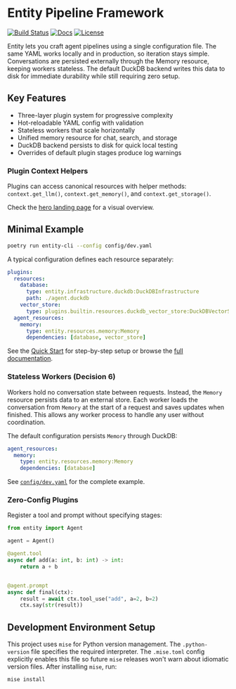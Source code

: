 # Entity Pipeline Framework

[![Build Status](https://github.com/Ladvien/entity/actions/workflows/test.yml/badge.svg)](https://github.com/Ladvien/entity/actions/workflows/test.yml)
[![Docs](https://img.shields.io/badge/docs-latest-brightgreen.svg)](https://entity.readthedocs.io/en/latest/)
[![License](https://img.shields.io/badge/license-MIT-blue.svg)](LICENSE)

Entity lets you craft agent pipelines using a single configuration file. The same YAML works locally and in production, so iteration stays simple. Conversations are persisted externally through the Memory resource, keeping workers stateless. The default DuckDB backend writes this data to disk for immediate durability while still requiring zero setup.

## Key Features
- Three-layer plugin system for progressive complexity
- Hot-reloadable YAML config with validation
- Stateless workers that scale horizontally
- Unified memory resource for chat, search, and storage
- DuckDB backend persists to disk for quick local testing
- Overrides of default plugin stages produce log warnings

### Plugin Context Helpers
Plugins can access canonical resources with helper methods:
`context.get_llm()`, `context.get_memory()`, and `context.get_storage()`.

Check the [hero landing page](https://entity.readthedocs.io/en/latest/) for a visual overview.

## Minimal Example
```bash
poetry run entity-cli --config config/dev.yaml
```

A typical configuration defines each resource separately:

```yaml
plugins:
  resources:
    database:
      type: entity.infrastructure.duckdb:DuckDBInfrastructure
      path: ./agent.duckdb
    vector_store:
      type: plugins.builtin.resources.duckdb_vector_store:DuckDBVectorStore
  agent_resources:
    memory:
      type: entity.resources.memory:Memory
      dependencies: [database, vector_store]
```

See the [Quick Start](docs/source/quick_start.md) for step-by-step setup or browse the [full documentation](https://entity.readthedocs.io/en/latest/).

### Stateless Workers (Decision 6)

Workers hold no conversation state between requests. Instead, the `Memory` resource persists data to an external store. Each worker loads the conversation from `Memory` at the start of a request and saves updates when finished. This allows any worker process to handle any user without coordination.

The default configuration persists `Memory` through DuckDB:

```yaml
agent_resources:
  memory:
    type: entity.resources.memory:Memory
    dependencies: [database]
```

See [`config/dev.yaml`](config/dev.yaml) for the complete example.

### Zero-Config Plugins

Register a tool and prompt without specifying stages:

```python
from entity import Agent

agent = Agent()

@agent.tool
async def add(a: int, b: int) -> int:
    return a + b


@agent.prompt
async def final(ctx):
    result = await ctx.tool_use("add", a=2, b=2)
    ctx.say(str(result))
```
## Development Environment Setup

This project uses `mise` for Python version management. The `.python-version` file specifies the required interpreter. The `.mise.toml` config explicitly enables this file so future `mise` releases won't warn about idiomatic version files. After installing `mise`, run:

```bash
mise install
```

